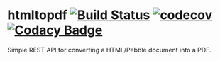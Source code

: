# htmltopdf [![Build Status](https://travis-ci.org/ellieon/htmltopdf.svg?branch=master)](https://travis-ci.org/ellieon/htmltopdf) [![codecov](https://codecov.io/gh/ellieon/htmltopdf/branch/master/graph/badge.svg)](https://codecov.io/gh/ellieon/htmltopdf) [![Codacy Badge](https://api.codacy.com/project/badge/Coverage/cfb56ed9486944939e68b7ee5eeaa7aa)](https://www.codacy.com/app/ellieon/htmltopdf?utm_source=github.com&utm_medium=referral&utm_content=ellieon/htmltopdf&utm_campaign=Badge_Coverage)


Simple REST API for converting a HTML/Pebble document into a PDF.
